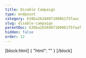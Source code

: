 ```yaml
---
title: Disable Campaign
type: endpoint
category: 639ba2628407100061f5faac
slug: disable-campaign
parentDoc: 639ba2658407100061f5faaf
hidden: false
order: 12
---
```

[block:html]
{
  "html": "<style>\n.LanguagePicker-divider { \n  display: none; }\n  \n[title=\"Toggle library\"] { \n  display: none; }\n</style>"
}
[/block]